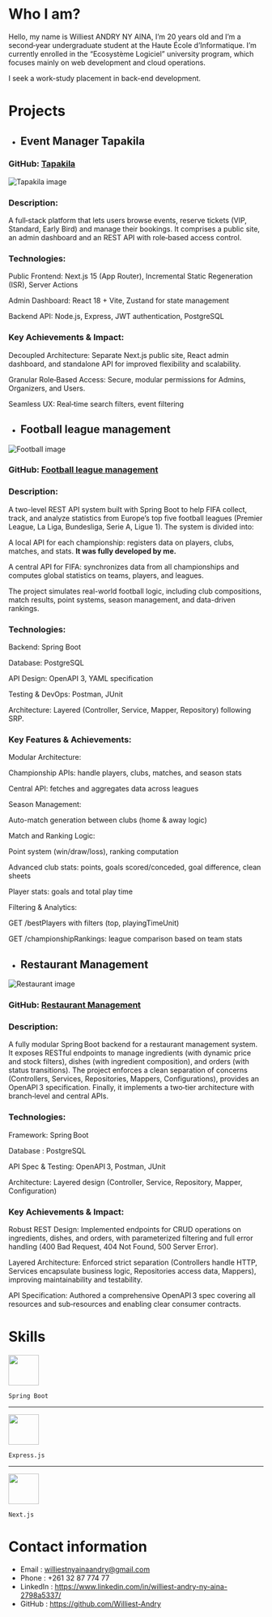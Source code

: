 # Who I am?
 Hello, my name is Williest ANDRY NY AINA, I’m 20 years old and I’m a second‑year undergraduate student at the Haute École d’Informatique.
 I’m currently enrolled in the “Ecosystème Logiciel” university program, which focuses mainly on web development and cloud operations.

I seek a work-study placement in back-end development.


# Projects
- ## Event Manager Tapakila
### GitHub: [Tapakila](https://github.com/Williest-Andry/Tapakila.git)

![Tapakila image](assets/img/Tapakila-img.png)

### Description:

A full‑stack platform that lets users browse events, reserve tickets (VIP, Standard, Early Bird) and manage their bookings. It comprises a public site, an admin dashboard and an REST API with role‑based access control.

### Technologies:

Public Frontend: Next.js 15 (App Router), Incremental Static Regeneration (ISR), Server Actions

Admin Dashboard: React 18 + Vite, Zustand for state management

Backend API: Node.js, Express, JWT authentication, PostgreSQL

### Key Achievements & Impact:

Decoupled Architecture: Separate Next.js public site, React admin dashboard, and standalone API for improved flexibility and scalability.

Granular Role‑Based Access: Secure, modular permissions for Admins, Organizers, and Users.

Seamless UX: Real‑time search filters, event filtering

- ## Football league management

![Football image](assets/img/Football-img.png)

### GitHub: [Football league management](https://github.com/yourUsername/fifa-championship-tracker)

### Description:
A two-level REST API system built with Spring Boot to help FIFA collect, track, and analyze statistics from Europe’s top five football leagues (Premier League, La Liga, Bundesliga, Serie A, Ligue 1). The system is divided into:

A local API for each championship: registers data on players, clubs, matches, and stats. **It was fully developed by me.**

A central API for FIFA: synchronizes data from all championships and computes global statistics on teams, players, and leagues.

The project simulates real-world football logic, including club compositions, match results, point systems, season management, and data-driven rankings.

### Technologies:

Backend: Spring Boot 

Database: PostgreSQL

API Design: OpenAPI 3, YAML specification

Testing & DevOps: Postman, JUnit

Architecture: Layered (Controller, Service, Mapper, Repository) following SRP. 

### Key Features & Achievements:

Modular Architecture:

Championship APIs: handle players, clubs, matches, and season stats

Central API: fetches and aggregates data across leagues

Season Management:

Auto-match generation between clubs (home & away logic)

Match and Ranking Logic:

Point system (win/draw/loss), ranking computation

Advanced club stats: points, goals scored/conceded, goal difference, clean sheets

Player stats: goals and total play time

Filtering & Analytics:

GET /bestPlayers with filters (top, playingTimeUnit)

GET /championshipRankings: league comparison based on team stats

- ## Restaurant Management

![Restaurant image](assets/img/Restaurant-img.png)

### GitHub: [Restaurant Management](https://github.com/yourUsername/restaurant‑springboot)

### Description:
A fully modular Spring Boot backend for a restaurant management system. It exposes RESTful endpoints to manage ingredients (with dynamic price and stock filters), dishes (with ingredient composition), and orders (with status transitions). The project enforces a clean separation of concerns (Controllers, Services, Repositories, Mappers, Configurations), provides an OpenAPI 3 specification. Finally, it implements a two‑tier architecture with branch‑level and central APIs.

### Technologies:
Framework: Spring Boot 

Database : PostgreSQL 

API Spec & Testing: OpenAPI 3, Postman, JUnit 

Architecture: Layered design (Controller, Service, Repository, Mapper, Configuration)

### Key Achievements & Impact:

Robust REST Design: Implemented endpoints for CRUD operations on ingredients, dishes, and orders, with parameterized filtering and full error handling (400 Bad Request, 404 Not Found, 500 Server Error).

Layered Architecture: Enforced strict separation (Controllers handle HTTP, Services encapsulate business logic, Repositories access data, Mappers), improving maintainability and testability.

API Specification: Authored a comprehensive OpenAPI 3 spec covering all resources and sub‑resources and enabling clear consumer contracts.


# Skills
<img src="assets/icon/springboot.svg" width="60" height="60"> 
    

    Spring Boot


---


<img src="assets/icon/express.svg" width="60" height="60"> 

    Express.js


---


<img src="assets/icon/nextjs-logotype-light-background.svg" width="60" height="60"> 
    
    Next.js


# Contact information
- Email : <williestnyainaandry@gmail.com>
- Phone : +261 32 87 774 77
- LinkedIn : <https://www.linkedin.com/in/williest-andry-ny-aina-2798a5337/>
- GitHub : <https://github.com/Williest-Andry>